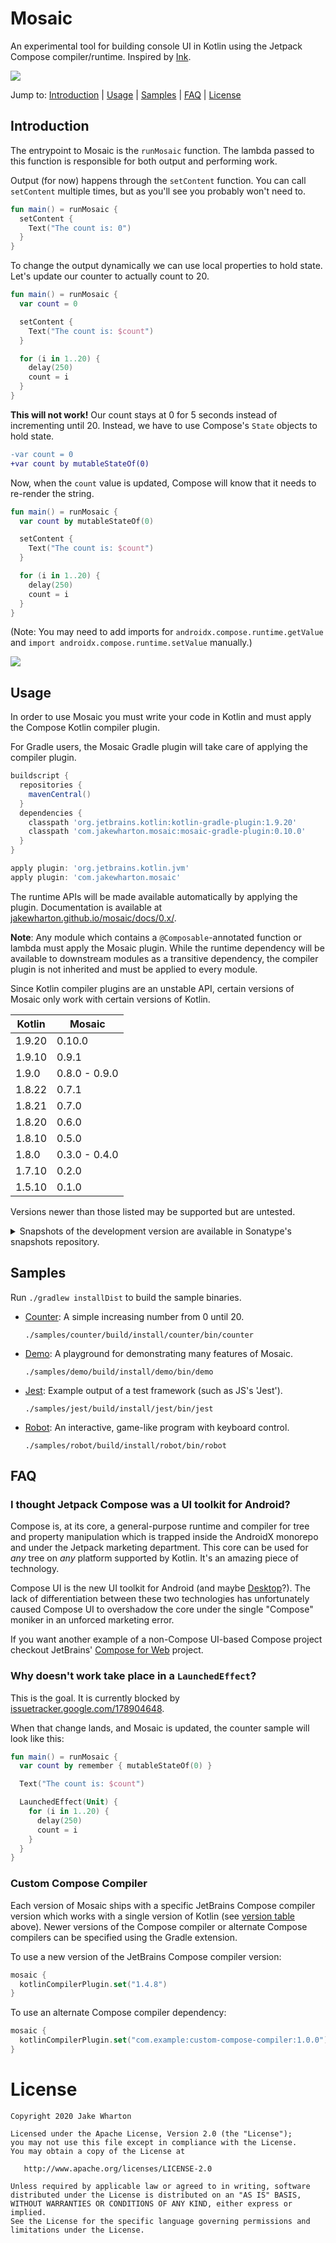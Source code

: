 # Mosaic

An experimental tool for building console UI in Kotlin using the Jetpack Compose compiler/runtime.
Inspired by [Ink](https://github.com/vadimdemedes/ink).

<img src="samples/jest/demo.gif">

Jump to:
[Introduction](#Introduction) |
[Usage](#Usage) |
[Samples](#Samples) |
[FAQ](#FAQ) |
[License](#License)


## Introduction

The entrypoint to Mosaic is the `runMosaic` function.
The lambda passed to this function is responsible for both output and performing work.

Output (for now) happens through the `setContent` function.
You can call `setContent` multiple times, but as you'll see you probably won't need to.

```kotlin
fun main() = runMosaic {
  setContent {
    Text("The count is: 0")
  }
}
```

To change the output dynamically we can use local properties to hold state.
Let's update our counter to actually count to 20.

```kotlin
fun main() = runMosaic {
  var count = 0

  setContent {
    Text("The count is: $count")
  }

  for (i in 1..20) {
    delay(250)
    count = i
  }
}
```

**This will not work!** Our count stays at 0 for 5 seconds instead of incrementing until 20.
Instead, we have to use Compose's `State` objects to hold state.

```diff
-var count = 0
+var count by mutableStateOf(0)
```

Now, when the `count` value is updated, Compose will know that it needs to re-render the string.

```kotlin
fun main() = runMosaic {
  var count by mutableStateOf(0)

  setContent {
    Text("The count is: $count")
  }

  for (i in 1..20) {
    delay(250)
    count = i
  }
}
```

(Note: You may need to add imports for `androidx.compose.runtime.getValue` and `import androidx.compose.runtime.setValue` manually.)

<img src="samples/counter/demo.gif">


## Usage

In order to use Mosaic you must write your code in Kotlin and must apply the Compose Kotlin
compiler plugin.

For Gradle users, the Mosaic Gradle plugin will take care of applying the compiler plugin.

```groovy
buildscript {
  repositories {
    mavenCentral()
  }
  dependencies {
    classpath 'org.jetbrains.kotlin:kotlin-gradle-plugin:1.9.20'
    classpath 'com.jakewharton.mosaic:mosaic-gradle-plugin:0.10.0'
  }
}

apply plugin: 'org.jetbrains.kotlin.jvm'
apply plugin: 'com.jakewharton.mosaic'
```

The runtime APIs will be made available automatically by applying the plugin.
Documentation is available at [jakewharton.github.io/mosaic/docs/0.x/](https://jakewharton.github.io/mosaic/docs/0.x/).

**Note**: Any module which contains a `@Composable`-annotated function or lambda must apply the
Mosaic plugin. While the runtime dependency will be available to downstream modules as a
transitive dependency, the compiler plugin is not inherited and must be applied to every module.

Since Kotlin compiler plugins are an unstable API, certain versions of Mosaic only work with
certain versions of Kotlin.

| Kotlin | Mosaic        |
|--------|---------------|
| 1.9.20 | 0.10.0        |
| 1.9.10 | 0.9.1         |
| 1.9.0  | 0.8.0 - 0.9.0 |
| 1.8.22 | 0.7.1         |
| 1.8.21 | 0.7.0         |
| 1.8.20 | 0.6.0         |
| 1.8.10 | 0.5.0         |
| 1.8.0  | 0.3.0 - 0.4.0 |
| 1.7.10 | 0.2.0         |
| 1.5.10 | 0.1.0         |

Versions newer than those listed may be supported but are untested.

<details>
<summary>Snapshots of the development version are available in Sonatype's snapshots repository.</summary>
<p>

```groovy
buildscript {
  repository {
    mavenCentral()
    maven {
      url 'https://oss.sonatype.org/content/repositories/snapshots/'
    }
  }
  dependencies {
    classpath 'org.jetbrains.kotlin:kotlin-gradle-plugin:1.9.20'
    classpath 'com.jakewharton.mosaic:mosaic-gradle-plugin:0.11.0-SNAPSHOT'
  }
}

apply plugin: 'org.jetbrains.kotlin.jvm'
apply plugin: 'com.jakewharton.mosaic'
```

Snapshot documentation is available at [jakewharton.github.io/mosaic/docs/latest/](https://jakewharton.github.io/mosaic/docs/latest/).

</p>
</details>


## Samples

Run `./gradlew installDist` to build the sample binaries.

 * [Counter](samples/counter): A simple increasing number from 0 until 20.

   `./samples/counter/build/install/counter/bin/counter`

 * [Demo](samples/demo): A playground for demonstrating many features of Mosaic.

   `./samples/demo/build/install/demo/bin/demo`

 * [Jest](samples/jest): Example output of a test framework (such as JS's 'Jest').

   `./samples/jest/build/install/jest/bin/jest`

 * [Robot](samples/robot): An interactive, game-like program with keyboard control.

   `./samples/robot/build/install/robot/bin/robot`


## FAQ

### I thought Jetpack Compose was a UI toolkit for Android?

Compose is, at its core, a general-purpose runtime and compiler for tree and property manipulation
which is trapped inside the AndroidX monorepo and under the Jetpack marketing department. This
core can be used for _any_ tree on _any_ platform supported by Kotlin. It's an amazing piece of
technology.

Compose UI is the new UI toolkit for Android (and maybe [Desktop](https://www.jetbrains.com/lp/compose/)?).
The lack of differentiation between these two technologies has unfortunately caused Compose UI to
overshadow the core under the single "Compose" moniker in an unforced marketing error.

If you want another example of a non-Compose UI-based Compose project checkout JetBrains' [Compose for Web](https://blog.jetbrains.com/kotlin/2021/05/technology-preview-jetpack-compose-for-web/) project.

### Why doesn't work take place in a `LaunchedEffect`?

This is the goal. It is currently blocked by [issuetracker.google.com/178904648](https://issuetracker.google.com/178904648).

When that change lands, and Mosaic is updated, the counter sample will look like this:
```kotlin
fun main() = runMosaic {
  var count by remember { mutableStateOf(0) }

  Text("The count is: $count")

  LaunchedEffect(Unit) {
    for (i in 1..20) {
      delay(250)
      count = i
    }
  }
}
```

### Custom Compose Compiler

Each version of Mosaic ships with a specific JetBrains Compose compiler version which works with
a single version of Kotlin (see [version table](#usage) above). Newer versions of the Compose
compiler or alternate Compose compilers can be specified using the Gradle extension.

To use a new version of the JetBrains Compose compiler version:
```kotlin
mosaic {
  kotlinCompilerPlugin.set("1.4.8")
}
```

To use an alternate Compose compiler dependency:
```kotlin
mosaic {
  kotlinCompilerPlugin.set("com.example:custom-compose-compiler:1.0.0")
}
```


# License

    Copyright 2020 Jake Wharton

    Licensed under the Apache License, Version 2.0 (the "License");
    you may not use this file except in compliance with the License.
    You may obtain a copy of the License at

       http://www.apache.org/licenses/LICENSE-2.0

    Unless required by applicable law or agreed to in writing, software
    distributed under the License is distributed on an "AS IS" BASIS,
    WITHOUT WARRANTIES OR CONDITIONS OF ANY KIND, either express or implied.
    See the License for the specific language governing permissions and
    limitations under the License.
